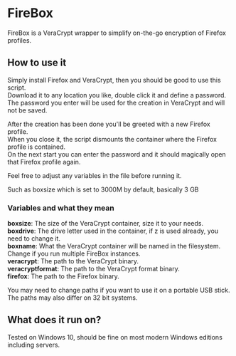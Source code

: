 # FireBox

FireBox is a VeraCrypt wrapper to simplify on-the-go encryption of Firefox profiles.

## How to use it
Simply install Firefox and VeraCrypt, then you should be good to use this script.  
Download it to any location you like, double click it and define a password.  
The password you enter will be used for the creation in VeraCrypt and will not be saved.  

After the creation has been done you'll be greeted with a new Firefox profile.  
When you close it, the script dismounts the container where the Firefox profile is contained.  
On the next start you can enter the password and it should magically open that Firefox profile again.  

Feel free to adjust any variables in the file before running it.

Such as boxsize which is set to 3000M by default, basically 3 GB

### Variables and what they mean
**boxsize**: The size of the VeraCrypt container, size it to your needs.  
**boxdrive**: The drive letter used in the container, if z is used already, you need to change it.  
**boxname**: What the VeraCrypt container will be named in the filesystem. Change if you run multiple FireBox instances.  
**veracrypt**: The path to the VeraCrypt binary.  
**veracryptformat**: The path to the VeraCrypt format binary.  
**firefox**: The path to the Firefox binary.  

You may need to change paths if you want to use it on a portable USB stick.
The paths may also differ on 32 bit systems.

## What does it run on?
Tested on Windows 10, should be fine on most modern Windows editions including servers.

